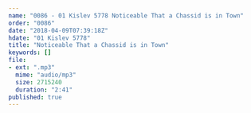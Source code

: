 ```yaml
---
name: "0086 - 01 Kislev 5778 Noticeable That a Chassid is in Town"
order: "0086"
date: "2018-04-09T07:39:18Z"
hdate: "01 Kislev 5778"
title: "Noticeable That a Chassid is in Town"
keywords: []
file:
- ext: ".mp3"
  mime: "audio/mp3"
  size: 2715240
  duration: "2:41"
published: true
---
```



